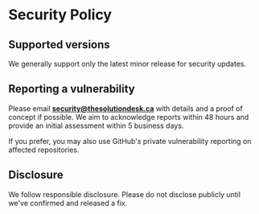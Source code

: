 # Security Policy

## Supported versions
We generally support only the latest minor release for security updates.

## Reporting a vulnerability
Please email **security@thesolutiondesk.ca** with details and a proof of concept if possible.
We aim to acknowledge reports within 48 hours and provide an initial assessment within 5 business days.

If you prefer, you may also use GitHub's private vulnerability reporting on affected repositories.

## Disclosure
We follow responsible disclosure. Please do not disclose publicly until we've confirmed and released a fix.
